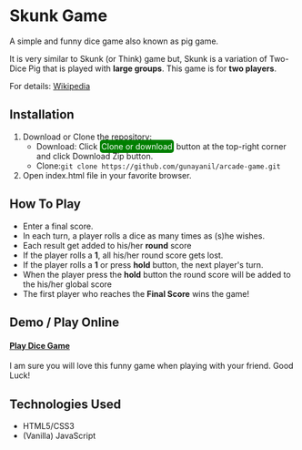 # Skunk Game
A simple and funny dice game also known as pig game.

It is very similar to Skunk (or Think) game but,  Skunk is a variation of Two-Dice Pig that is played with **large groups**. This game is for **two players**. 

For details: [Wikipedia](https://en.wikipedia.org/wiki/Pig_(dice_game))

## Installation
1. Download or Clone the repository:
   - Download: Click <span style="background-color:green;color:white;padding:3px;border-radius:5px">Clone or download</span> button at the top-right corner and click Download Zip button.
   - Clone:`git clone https://github.com/gunayanil/arcade-game.git`
2. Open index.html file in your favorite browser.

## How To Play
- Enter a final score.
- In each turn, a player rolls a dice as many times as (s)he wishes.
- Each result get added to his/her **round** score
- If the player rolls a **1**, all his/her round score gets lost.
- If the player rolls a **1** or press **hold** button, the next player's turn.
- When the player press the **hold** button the round score will be added to the his/her global score
- The first player who reaches the **Final Score** wins the game!

## Demo / Play Online
#### [Play Dice Game](https://anilgunay.com/skunk-game)

I am sure you will love this funny game when playing with your friend. Good Luck!

## Technologies Used
- HTML5/CSS3
- (Vanilla) JavaScript
